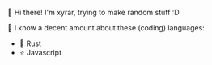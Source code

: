 👋 Hi there! I'm xyrar, trying to make random stuff :D

🤔 I know a decent amount about these (coding) languages: 
   - 🦀 Rust
   - ⭐ Javascript
